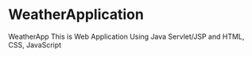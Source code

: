 # WeatherApplication
WeatherApp This is Web Application Using Java Servlet/JSP and HTML, CSS, JavaScript
